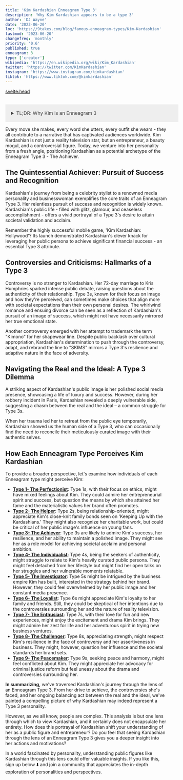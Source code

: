 ```yaml
---
title: 'Kim Kardashian Enneagram Type 3'
description: 'Why Kim Kardashian appears to be a type 3'
author: 'DJ Wayne'
date: '2023-06-20'
loc: 'https://9takes.com/blog/famous-enneagram-types/Kim-Kardashian'
lastmod: '2023-06-20'
changefreq: 'monthly'
priority: '0.6'
published: true
enneagram: 3
type: ['creator']
wikipedia: 'https://en.wikipedia.org/wiki/Kim_Kardashian'
twitter: 'https://twitter.com/KimKardashian'
instagram: 'https://www.instagram.com/kimkardashian'
tiktok: 'https://www.tiktok.com/@kimkardashian'
---
```


<svelte:head>

  <meta property="og:image" content="https://9takes.com/types/3s/Kim-Kardashian.webp" />
  <link rel="canonical" href="https://9takes.com/blog/famous-enneagram-types/Kim-Kardashian">
</svelte:head>
<script>
	import  PopCard  from "../../../lib/components/atoms/PopCard.svelte";
</script>
<div
	style="display: flex;
    justify-content: center;
    margin: 1rem 0;
	"
>
	<PopCard
		image={`/types/3s/${'Kim-Kardashian'}.webp`}
		showIcon={false}
		text="Kim Kardashian"
		subtext=""
	/>
</div>

<details>
<summary class="accordion">TL;DR: Why Kim is an Enneagram 3</summary>
<div class="panel">
<ul>
<li>Kim Kardashian's rise from stylist to media mogul exemplifies Type 3's relentless drive for success. Her game, 'Kim Kardashian: Hollywood,' reveals her strategic exploitation of public image.</li>
<li>Kardashian’s curated social media presence is a typical Type 3 trait. However, her retreat post the Paris robbery unveiled a vulnerable side that Type 3s often hide.</li>
<li>Kardashian's 72-day marriage and trademark controversy are potential reflections of a Type 3's pursuit of societal expectations and resilience. These incidents might underscore their core fear of being unworthy.</li>
<li>Kardashian's actions seem rooted in a Type 3's need to feel valued through achievements. Whether launching businesses or managing her image, her primary driver appears to be ambition and desire for success.</li>
</ul>
  </div>
</details>

<p class="firstLetter">Every move she makes, every word she utters, every outfit she wears - they all contribute to a narrative that has captivated audiences worldwide. Kim Kardashian is not just a reality television star, but an entrepreneur, a beauty mogul, and a controversial figure. Today, we venture into her personality from a fresh angle, positioning Kardashian as a potential archetype of the Enneagram Type 3 - The Achiever.</p>

## The Quintessential Achiever: Pursuit of Success and Recognition

Kardashian's journey from being a celebrity stylist to a renowned media personality and businesswoman exemplifies the core traits of an Enneagram Type 3. Her relentless pursuit of success and recognition is widely known. Kardashian's public life - filled with glitz, glamour, and ceaseless accomplishment - offers a vivid portrayal of a Type 3's desire to attain societal validation and acclaim.

Remember the highly successful mobile game, 'Kim Kardashian: Hollywood'? Its launch demonstrated Kardashian's clever knack for leveraging her public persona to achieve significant financial success - an essential Type 3 attribute.

## Controversies and Criticisms: Hallmarks of a Type 3

Controversy is no stranger to Kardashian. Her 72-day marriage to Kris Humphries sparked intense public debate, raising questions about the authenticity of their relationship. Type 3s, known for their focus on image and how they're perceived, can sometimes make choices that align more with societal expectations than their own personal desires. The whirlwind romance and ensuing divorce can be seen as a reflection of Kardashian's pursuit of an image of success, which might not have necessarily mirrored her true emotional state.

Another controversy emerged with her attempt to trademark the term "Kimono" for her shapewear line. Despite public backlash over cultural appropriation, Kardashian's determination to push through the controversy, adapt, and rebrand the line to "SKIMS" mirrors a Type 3's resilience and adaptive nature in the face of adversity.

## Navigating the Real and the Ideal: A Type 3 Dilemma

A striking aspect of Kardashian's public image is her polished social media presence, showcasing a life of luxury and success. However, during her robbery incident in Paris, Kardashian revealed a deeply vulnerable side, suggesting a chasm between the real and the ideal – a common struggle for Type 3s.

When her trauma led her to retreat from the public eye temporarily, Kardashian showed us the human side of a Type 3, who can occasionally find the need to reconcile their meticulously curated image with their authentic selves.

## How Each Enneagram Type Perceives Kim Kardashian

To provide a broader perspective, let's examine how individuals of each Enneagram type might perceive Kim:

- **[Type 1- The Perfectionist](/blog/enneagram/enneagram-type-1)**: Type 1s, with their focus on ethics, might have mixed feelings about Kim. They could admire her entrepreneurial spirit and success, but question the means by which she attained her fame and the materialistic values her brand often promotes.
- **[Type 2- The Helper](/blog/enneagram/enneagram-type-2)**: Type 2s, being relationship-oriented, might appreciate Kim's close-knit family bonds seen on 'Keeping Up with the Kardashians.' They might also recognize her charitable work, but could be critical of her public image's influence on young fans.
- **[Type 3- The Achiever](/blog/enneagram/enneagram-type-3)**: Type 3s are likely to admire Kim's success, her resilience, and her ability to maintain a polished image. They might see her as a role model for achieving societal acclaim and personal ambition.
- **[Type 4- The Individualist](/blog/enneagram/enneagram-type-4)**: Type 4s, being the seekers of authenticity, might struggle to relate to Kim's heavily curated public persona. They might feel detached from her lifestyle but might find her open talks on her struggles and her vulnerable moments relatable.
- **[Type 5- The Investigator](/blog/enneagram/enneagram-type-5)**: Type 5s might be intrigued by the business empire Kim has built, interested in the strategy behind her brand. However, they could feel overwhelmed by her public image and her constant media presence.
- **[Type 6- The Loyalist](/blog/enneagram/enneagram-type-6)**: Type 6s might appreciate Kim's loyalty to her family and friends. Still, they could be skeptical of her intentions due to the controversies surrounding her and the nature of reality television.
- **[Type 7- The Enthusiast](/blog/enneagram/enneagram-type-7)**: Type 7s, with their love for fun and new experiences, might enjoy the excitement and drama Kim brings. They might admire her zest for life and her adventurous spirit in trying new business ventures.
- **[Type 8- The Challenger](/blog/enneagram/enneagram-type-8)**: Type 8s, appreciating strength, might respect Kim's resilience in the face of controversy and her assertiveness in business. They might, however, question her influence and the societal standards her brand sets.
- **[Type 9- The Peacemaker](/blog/enneagram/enneagram-type-9)**: Type 9s, seeking peace and harmony, might feel conflicted about Kim. They might appreciate her advocacy for criminal justice reform but feel uneasy about the drama and controversies surrounding her.

**In summarizing,** we've traversed Kardashian's journey through the lens of an Enneagram Type 3. From her drive to achieve, the controversies she's faced, and her ongoing balancing act between the real and the ideal, we've painted a compelling picture of why Kardashian may indeed represent a Type 3 personality.

However, as we all know, people are complex. This analysis is but one lens through which to view Kardashian, and it certainly does not encapsulate her entirety. How does this portrayal of Kardashian shift your understanding of her as a public figure and entrepreneur? Do you feel that seeing Kardashian through the lens of an Enneagram Type 3 gives you a deeper insight into her actions and motivations?

In a world fascinated by personality, understanding public figures like Kardashian through this lens could offer valuable insights. If you like this, sign up below ⬇️ and join a community that appreciates the in-depth exploration of personalities and perspectives.

<div>
<script type="application/ld+json">
{
  "@graph": [
    {
      "@type": "http://schema.org/Article",
      "http://schema.org/articleBody": "This article explores the personality traits of Kim Kardashian from the perspective of the Enneagram Type 3. Known for her ambition, drive for success, and public image management, Kim embodies many characteristics of Type 3 personalities. The article discusses various facets of Kim's life and career that demonstrate her Type 3 characteristics, including her rise to fame, social media presence, and controversies.",
      "http://schema.org/author": {
        "@type": "http://schema.org/Person",
        "http://schema.org/name": "DJ Wayne"
      },
      "http://schema.org/dateModified": {
        "@type": "http://schema.org/Date",
        "@value": "2023-06-20"
      },
      "http://schema.org/datePublished": {
        "@type": "http://schema.org/Date",
        "@value": "2023-06-20"
      },
      "http://schema.org/description": "This blog post examines the reasons why Kim Kardashian might be an Enneagram Type 3. It focuses on her personality traits, her motivations, her inner world, controversies she's faced, and how these elements might be related to the core attributes of a Type 3.",
      "http://schema.org/headline": "Unraveling Kim Kardashian: An Insight Into Her Enneagram Type 3 Personality",
      "http://schema.org/image": {
        "@type": "http://schema.org/ImageObject",
        "http://schema.org/height": 800,
        "http://schema.org/url": {
          "@id": "https://9takes.com/types/3s/Kim Kardashian.webp"
        },
        "http://schema.org/width": 1200
      },
      "http://schema.org/mainEntityOfPage": {
        "@id": "https://9takes.com/blog/famous-enneagram-types/Kim-Kardashian",
        "@type": "http://schema.org/WebPage"
      },
      "http://schema.org/mentions": {
        "@type": "http://schema.org/Person",
        "http://schema.org/name": "Kim Kardashian",
        "http://schema.org/sameAs": [
          {
            "@id": "https://en.wikipedia.org/wiki/Kim_Kardashian"
          },
          {
            "@id": "https://twitter.com/KimKardashian"
          },
          {
            "@id": "https://www.instagram.com/kimkardashian/"
          },
          {
            "@id": "https://www.tiktok.com/discover/Kim-Kardashian"
          },
		  {
			"@id": "https://www.tiktok.com/@kimkardashian"
		  }
        ]
      },
      "http://schema.org/publisher": {
        "@type": "http://schema.org/Organization",
        "http://schema.org/logo": {
          "@type": "http://schema.org/ImageObject",
          "http://schema.org/height": 60,
          "http://schema.org/url": {
            "@id": "https://9takes.com/brand/darkRubix.png"
          },
          "http://schema.org/width": 600
        },
        "http://schema.org/name": "9takes"
      }
    },
    {
      "@type": "http://schema.org/FAQPage",
      "http://schema.org/mainEntity": [
        {
          "@type": "http://schema.org/Question",
          "http://schema.org/acceptedAnswer": {
            "@type": "http://schema.org/Answer",
            "http://schema.org/text": "Kim Kardashian exhibits many characteristics associated with Enneagram Type 3 personalities. This includes her ambition, desire for success, image management, and her adaptability. These characteristics are deeply rooted in her desire to be seen as successful and valuable, which is a core motivation for Type 3 individuals."
          },
          "http://schema.org/name": "Why is Kim Kardashian considered an Enneagram Type 3?"
        },
        {
          "@type": "http://schema.org/Question",
          "http://schema.org/acceptedAnswer": {
            "@type": "http://schema.org/Answer",
            "http://schema.org/text": "Kim's success in multiple fields, her influential social media presence, and her ability to bounce back from public controversies are all indicative of her Type 3 personality. Moreover, her constant pursuit of new ventures and her dedication to her personal image also reflect the strengths and growth potential of Type 3 individuals."
          },
          "http://schema.org/name": "What are some examples of Kim Kardashian's Type 3 characteristics?"
        }
      ]
    }
  ]
}
</script>
</div>

<style>
  .accordion {

    background-color: #eee;
    color: #444;
    cursor: pointer;
    padding: 18px;
    width: 100%;
    border: none;
    text-align: left;
    outline: none;
    font-size: 15px;
    transition: 0.4s;

  }

  /*.panel:hover {

    background-color: #ccc;

}*/

  .panel {

    padding: 18px;
    /*display: none;*/
    background-color: white;
    overflow: hidden;

  }
</style>
